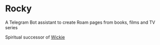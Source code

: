 # Rocky

A Telegram Bot assistant to create Roam pages from books, films and TV series

Spiritual successor of [Wickie](https://github.com/bkiac/wickie)
